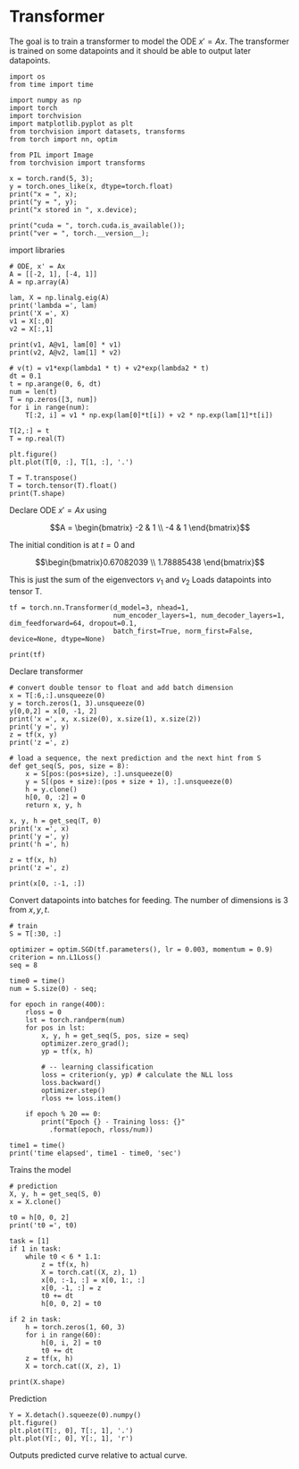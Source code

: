 # Transformer
The goal is to train a transformer to model the ODE $x' = Ax$. The transformer is trained on some datapoints and it should be able to output later datapoints.
```
import os
from time import time

import numpy as np
import torch
import torchvision
import matplotlib.pyplot as plt
from torchvision import datasets, transforms
from torch import nn, optim

from PIL import Image
from torchvision import transforms

x = torch.rand(5, 3);
y = torch.ones_like(x, dtype=torch.float)
print("x = ", x);
print("y = ", y);
print("x stored in ", x.device);

print("cuda = ", torch.cuda.is_available());
print("ver = ", torch.__version__);
```
import libraries
```
# ODE, x' = Ax
A = [[-2, 1], [-4, 1]]
A = np.array(A) 

lam, X = np.linalg.eig(A)
print('lambda =', lam)
print('X =', X)
v1 = X[:,0]
v2 = X[:,1]

print(v1, A@v1, lam[0] * v1)
print(v2, A@v2, lam[1] * v2)

# v(t) = v1*exp(lambda1 * t) + v2*exp(lambda2 * t)
dt = 0.1
t = np.arange(0, 6, dt)
num = len(t)
T = np.zeros([3, num])
for i in range(num):
    T[:2, i] = v1 * np.exp(lam[0]*t[i]) + v2 * np.exp(lam[1]*t[i])

T[2,:] = t
T = np.real(T)

plt.figure()
plt.plot(T[0, :], T[1, :], '.')

T = T.transpose()
T = torch.tensor(T).float()
print(T.shape)
```
Declare ODE $x' = Ax$ using 
```math
A = \begin{bmatrix} -2 & 1 \\ -4 & 1 \end{bmatrix}
```
The initial condition is at $t=0$ and 
```math
\begin{bmatrix}0.67082039 \\ 1.78885438 \end{bmatrix}
```
This is just the sum of the eigenvectors $v_1$ and $v_2$
Loads datapoints into tensor T.

```
tf = torch.nn.Transformer(d_model=3, nhead=1, 
                          num_encoder_layers=1, num_decoder_layers=1, dim_feedforward=64, dropout=0.1,
                          batch_first=True, norm_first=False, device=None, dtype=None)

print(tf)
```
Declare transformer
```
# convert double tensor to float and add batch dimension
x = T[:6,:].unsqueeze(0)
y = torch.zeros(1, 3).unsqueeze(0)
y[0,0,2] = x[0, -1, 2]
print('x =', x, x.size(0), x.size(1), x.size(2))
print('y =', y)
z = tf(x, y)
print('z =', z)

# load a sequence, the next prediction and the next hint from S
def get_seq(S, pos, size = 8):
    x = S[pos:(pos+size), :].unsqueeze(0)
    y = S[(pos + size):(pos + size + 1), :].unsqueeze(0)
    h = y.clone()
    h[0, 0, :2] = 0
    return x, y, h

x, y, h = get_seq(T, 0)
print('x =', x)
print('y =', y)
print('h =', h)

z = tf(x, h)
print('z =', z)

print(x[0, :-1, :])
```
Convert datapoints into batches for feeding. The number of dimensions is $3$ from $x, y, t$.
```
# train
S = T[:30, :]

optimizer = optim.SGD(tf.parameters(), lr = 0.003, momentum = 0.9)
criterion = nn.L1Loss()
seq = 8

time0 = time()
num = S.size(0) - seq;

for epoch in range(400):
    rloss = 0
    lst = torch.randperm(num)
    for pos in lst:
        x, y, h = get_seq(S, pos, size = seq)
        optimizer.zero_grad();
        yp = tf(x, h)
        
        # -- learning classification
        loss = criterion(y, yp) # calculate the NLL loss
        loss.backward()
        optimizer.step()
        rloss += loss.item()
        
    if epoch % 20 == 0:
        print("Epoch {} - Training loss: {}"
          .format(epoch, rloss/num))
    
time1 = time()
print('time elapsed', time1 - time0, 'sec')
```
Trains the model
```
# prediction
X, y, h = get_seq(S, 0)
x = X.clone()

t0 = h[0, 0, 2]
print('t0 =', t0)

task = [1]
if 1 in task:
    while t0 < 6 * 1.1:
        z = tf(x, h)
        X = torch.cat((X, z), 1)
        x[0, :-1, :] = x[0, 1:, :]
        x[0, -1, :] = z
        t0 += dt
        h[0, 0, 2] = t0

if 2 in task:
    h = torch.zeros(1, 60, 3)
    for i in range(60):
        h[0, i, 2] = t0
        t0 += dt
    z = tf(x, h)
    X = torch.cat((X, z), 1)

print(X.shape)
```
Prediction
```
Y = X.detach().squeeze(0).numpy()
plt.figure()
plt.plot(T[:, 0], T[:, 1], '.')
plt.plot(Y[:, 0], Y[:, 1], 'r')
```
Outputs predicted curve relative to actual curve.
